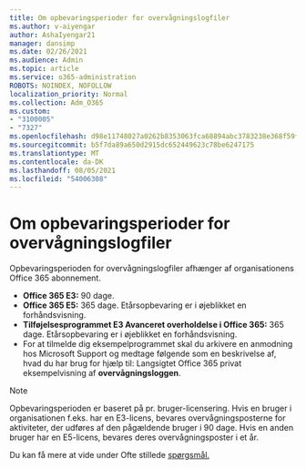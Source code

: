 ```yaml
---
title: Om opbevaringsperioder for overvågningslogfiler
ms.author: v-aiyengar
author: AshaIyengar21
manager: dansimp
ms.date: 02/26/2021
ms.audience: Admin
ms.topic: article
ms.service: o365-administration
ROBOTS: NOINDEX, NOFOLLOW
localization_priority: Normal
ms.collection: Adm_O365
ms.custom:
- "3100005"
- "7327"
ms.openlocfilehash: d98e11748027a0262b8353063fca68894abc3783238e368f59f7457ea2ba0a8f
ms.sourcegitcommit: b5f7da89a650d2915dc652449623c78be6247175
ms.translationtype: MT
ms.contentlocale: da-DK
ms.lasthandoff: 08/05/2021
ms.locfileid: "54006308"
---
```

# <a name="about-audit-logs-retention-periods"></a>Om opbevaringsperioder for overvågningslogfiler

Opbevaringsperioden for overvågningslogfiler afhænger af organisationens Office 365 abonnement.

- **Office 365 E3:** 90 dage.
- **Office 365 E5:** 365 dage. Etårsopbevaring er i øjeblikket en forhåndsvisning.
- **Tilføjelsesprogrammet E3 Avanceret overholdelse i Office 365:** 365 dage. Etårsopbevaring er i øjeblikket en forhåndsvisning.
- For at tilmelde dig eksempelprogrammet skal du arkivere en anmodning hos Microsoft Support og medtage følgende som en beskrivelse af, hvad du har brug for hjælp til: Langsigtet Office 365 privat eksempelvisning af **overvågningsloggen**.
> [!NOTE]
> Opbevaringsperioden er baseret på pr. bruger-licensering. Hvis en bruger i organisationen f.eks. har en E3-licens, bevares overvågningsposterne for aktiviteter, der udføres af den pågældende bruger i 90 dage. Hvis en anden bruger har en E5-licens, bevares deres overvågningsposter i et år.

Du kan få mere at vide under Ofte stillede [spørgsmål.](https://go.microsoft.com/fwlink/?linkid=2115336)